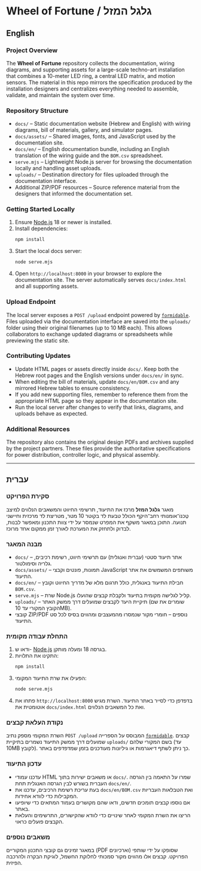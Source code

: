 # Wheel of Fortune / גלגל המזל

## English

### Project Overview
The **Wheel of Fortune** repository collects the documentation, wiring diagrams, and supporting assets for a large-scale techno-art installation that combines a 10-meter LED ring, a central LED matrix, and motion sensors. The material in this repo mirrors the specification produced by the installation designers and centralizes everything needed to assemble, validate, and maintain the system over time.

### Repository Structure
- `docs/` – Static documentation website (Hebrew and English) with wiring diagrams, bill of materials, gallery, and simulator pages.
- `docs/assets/` – Shared images, fonts, and JavaScript used by the documentation site.
- `docs/en/` – English documentation bundle, including an English translation of the wiring guide and the `BOM.csv` spreadsheet.
- `serve.mjs` – Lightweight Node.js server for browsing the documentation locally and handling asset uploads.
- `uploads/` – Destination directory for files uploaded through the documentation interface.
- Additional ZIP/PDF resources – Source reference material from the designers that informed the documentation set.

### Getting Started Locally
1. Ensure [Node.js](https://nodejs.org/) 18 or newer is installed.
2. Install dependencies:
   ```bash
   npm install
   ```
3. Start the local docs server:
   ```bash
   node serve.mjs
   ```
4. Open `http://localhost:8000` in your browser to explore the documentation site. The server automatically serves `docs/index.html` and all supporting assets.

### Upload Endpoint
The local server exposes a `POST /upload` endpoint powered by [`formidable`](https://www.npmjs.com/package/formidable). Files uploaded via the documentation interface are saved into the `uploads/` folder using their original filenames (up to 10 MB each). This allows collaborators to exchange updated diagrams or spreadsheets while previewing the static site.

### Contributing Updates
- Update HTML pages or assets directly inside `docs/`. Keep both the Hebrew root pages and the English versions under `docs/en/` in sync.
- When editing the bill of materials, update `docs/en/BOM.csv` and any mirrored Hebrew tables to ensure consistency.
- If you add new supporting files, remember to reference them from the appropriate HTML page so they appear in the documentation site.
- Run the local server after changes to verify that links, diagrams, and uploads behave as expected.

### Additional Resources
The repository also contains the original design PDFs and archives supplied by the project partners. These files provide the authoritative specifications for power distribution, controller logic, and physical assembly.

---

## עברית

### סקירת הפרויקט
מאגר **גלגל המזל** מרכז את התיעוד, תרשימי החיווט והמשאבים הנלווים למיצב טֶכנוֹ־אומנותי רחב־היקף הכולל טבעת לד בקוטר 10 מטר, מטריצת לד מרכזית וחיישני תנועה. התוכן במאגר משקף את המפרט שנמסר על ידי צוות התכנון ומאפשר לבנות, לבדוק ולתחזק את המערכת לאורך זמן ממקום אחד מרוכז.

### מבנה המאגר
- `docs/` – אתר תיעוד סטטי (עברית ואנגלית) עם תרשימי חיווט, רשימת רכיבים, גלריה וסימולטור.
- `docs/assets/` – תמונות, פונטים וקבצי JavaScript משותפים המשמשים את אתר התיעוד.
- `docs/en/` – חבילת התיעוד באנגלית, כולל תרגום מלא של מדריך החיווט וקובץ `BOM.csv`.
- `serve.mjs` – שרת Node.js קליל לגלישה מקומית בתיעוד ולקבלת קבצים שהועלו.
- `uploads/` – תיקיית היעד לקבצים שמועלים דרך ממשק האתר (שומרים את שם הקובץ המקורי עד 10MB).
- קובצי ZIP/PDF נוספים – חומרי מקור שנמסרו מהמעצבים ומהווים בסיס לכל סט התיעוד.

### התחלת עבודה מקומית
1. ודאו ש- [Node.js](https://nodejs.org/) בגרסה 18 ומעלה מותקן.
2. התקינו את התלויות:
   ```bash
   npm install
   ```
3. הפעילו את שרת התיעוד המקומי:
   ```bash
   node serve.mjs
   ```
4. פתחו את `http://localhost:8000` בדפדפן כדי לסייר באתר התיעוד. השרת מגיש אוטומטית את `docs/index.html` ואת כל המשאבים הנלווים.

### נקודת העלאת קבצים
השרת המקומי מספק נתיב `POST /upload` המבוסס על הספרייה [`formidable`](https://www.npmjs.com/package/formidable). קבצים שמועלים דרך ממשק התיעוד נשמרים בתיקיית `uploads/` בשם המקורי שלהם (עד 10MB לקובץ). כך ניתן לשתף דיאגרמות או גיליונות מעודכנים בזמן שמדפדפים באתר.

### עדכון התיעוד
- עדכנו עמודי HTML או משאבים ישירות בתוך `docs/`. שמרו על התאמה בין הגרסה העברית בשורש לבין הגרסה האנגלית תחת `docs/en/`.
- בעת עריכת רשימת הרכיבים, עדכנו את `docs/en/BOM.csv` ואת הטבלאות העבריות המקבילות כדי לוודא אחידות.
- אם נוספו קבצים תומכים חדשים, ודאו שהם מקושרים בעמוד המתאים כדי שיופיעו באתר.
- הריצו את השרת המקומי לאחר שינויים כדי לוודא שהקישורים, התרשימים והעלאת הקבצים פועלים כראוי.

### משאבים נוספים
במאגר זמינים גם קובצי התכנון המקוריים (PDF וארכיונים) שסופקו על ידי שותפי הפרויקט. קבצים אלו מהווים מקור סמכותי לחלוקת החשמל, לוגיקת הבקרה ולהרכבה הפיזית.

